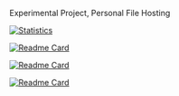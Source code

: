 <!-- ## Hi there 👋

<!--
**arfshl/arfshl** is a ✨ _special_ ✨ repository because its `README.md` (this file) appears on your GitHub profile.

Here are some ideas to get you started:

- 🔭 I’m currently working on ...
- 🌱 I’m currently learning ...
- 👯 I’m looking to collaborate on ...
- 🤔 I’m looking for help with ...
- 💬 Ask me about ...
- 📫 How to reach me: ...
- 😄 Pronouns: ...
- ⚡ Fun fact: ...
-->

Experimental Project, Personal File Hosting


[![Statistics](https://github-readme-stats.vercel.app/api?username=arfshl&show=reviews,discussions_started,discussions_answered,prs_merged,prs_merged_percentage&show_icons=true&theme=transparent)](https://github.com/arfshl/arfshl/)

[![Readme Card](https://github-readme-stats.vercel.app/api/pin/?username=arfshl&repo=debian-on-android&theme=transparent)](https://github.com/arfshl/debian-on-android)

[![Readme Card](https://github-readme-stats.vercel.app/api/pin/?username=arfshl&repo=adblock-dns-config&theme=transparent)](https://github.com/arfshl/adblock-dns-config)


[![Readme Card](https://github-readme-stats.vercel.app/api/pin/?username=arfshl&safesearch-enforcing-hosts&theme=transparent)](https://github.com/arfshl/safesearch-enforcing-hosts)